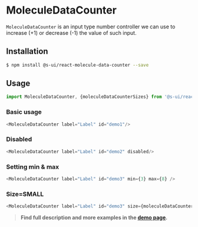 # MoleculeDataCounter

`MoleculeDataCounter` is an input type number controller we can use to increase (+1) or decrease (-1) the value of such input. 

## Installation

```sh
$ npm install @s-ui/react-molecule-data-counter --save
```

## Usage

```js
import MoleculeDataCounter, {moleculeDataCounterSizes} from '@s-ui/react-molecule-data-counter'
```


### Basic usage

```js
<MoleculeDataCounter label="Label" id="demo1"/>
```

### Disabled

```js
<MoleculeDataCounter label="Label" id="demo2" disabled/>
```

### Setting min & max

```js
<MoleculeDataCounter label="Label" id="demo3" min={3} max={8} />
```

### Size=SMALL

```js
<MoleculeDataCounter label="Label" id="demo3" size={moleculeDataCounterSizes.SMALL} />
```


> **Find full description and more examples in the [demo page](https://sui-components.now.sh/workbench/molecule/dataCounter/demo).**
